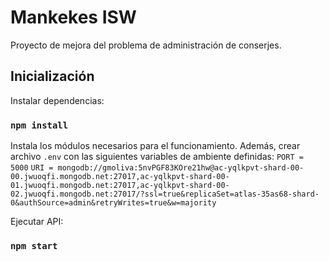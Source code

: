 # Mankekes ISW
Proyecto de mejora del problema de administración de conserjes.


## Inicialización

Instalar dependencias:

### `npm install`

Instala los módulos necesarios para el funcionamiento. Además,
crear archivo `.env` con las siguientes variables de ambiente definidas: 
`PORT = 5000`
`URI = mongodb://gmoliva:5nvPGF83KOre21hw@ac-yqlkpvt-shard-00-00.jwuoqfi.mongodb.net:27017,ac-yqlkpvt-shard-00-01.jwuoqfi.mongodb.net:27017,ac-yqlkpvt-shard-00-02.jwuoqfi.mongodb.net:27017/?ssl=true&replicaSet=atlas-35as68-shard-0&authSource=admin&retryWrites=true&w=majority`


Ejecutar API:

### `npm start`


